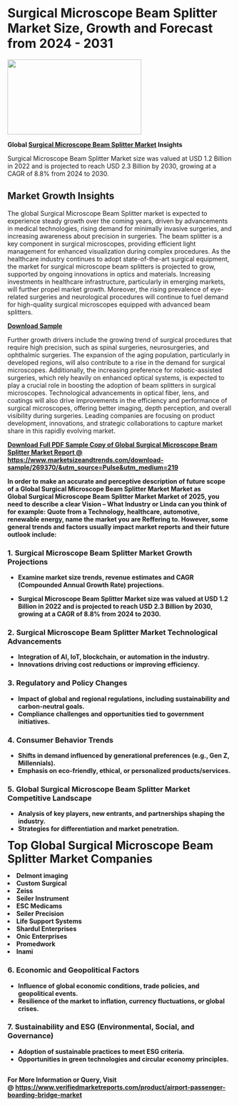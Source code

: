 <H1>Surgical Microscope Beam Splitter Market Size, Growth and Forecast from 2024 - 2031</H1><img class="aligncenter size-medium wp-image-584254" src="https://thirdeyenews.in/wp-content/uploads/2024/09/Global-Market-Research-300x168.jpeg" alt="" width="300" height="168" /><p><strong>Global&nbsp;<a href="https://www.marketsizeandtrends.com/download-sample/269370/&amp;utm_source=Pulse&amp;utm_medium=219">Surgical Microscope Beam Splitter Market</a> Insights</strong></p><p>Surgical Microscope Beam Splitter Market size was valued at USD 1.2 Billion in 2022 and is projected to reach USD 2.3 Billion by 2030, growing at a CAGR of 8.8% from 2024 to 2030.</p><p><h2>Market Growth Insights</h2> <p>The global Surgical Microscope Beam Splitter market is expected to experience steady growth over the coming years, driven by advancements in medical technologies, rising demand for minimally invasive surgeries, and increasing awareness about precision in surgeries. The beam splitter is a key component in surgical microscopes, providing efficient light management for enhanced visualization during complex procedures. As the healthcare industry continues to adopt state-of-the-art surgical equipment, the market for surgical microscope beam splitters is projected to grow, supported by ongoing innovations in optics and materials. Increasing investments in healthcare infrastructure, particularly in emerging markets, will further propel market growth. Moreover, the rising prevalence of eye-related surgeries and neurological procedures will continue to fuel demand for high-quality surgical microscopes equipped with advanced beam splitters.</p> <p><strong><a href="#">Download Sample</a></strong></p> <p>Further growth drivers include the growing trend of surgical procedures that require high precision, such as spinal surgeries, neurosurgeries, and ophthalmic surgeries. The expansion of the aging population, particularly in developed regions, will also contribute to a rise in the demand for surgical microscopes. Additionally, the increasing preference for robotic-assisted surgeries, which rely heavily on enhanced optical systems, is expected to play a crucial role in boosting the adoption of beam splitters in surgical microscopes. Technological advancements in optical fiber, lens, and coatings will also drive improvements in the efficiency and performance of surgical microscopes, offering better imaging, depth perception, and overall visibility during surgeries. Leading companies are focusing on product development, innovations, and strategic collaborations to capture market share in this rapidly evolving market.</p> <p><strong><a href="#"></p><p><span class=""><strong>Download Full PDF Sample Copy of Global Surgical Microscope Beam Splitter Market Report</strong> @ <a href="https://www.marketsizeandtrends.com/download-sample/269370/&amp;utm_source=Pulse&amp;utm_medium=219" target="_blank">https://www.marketsizeandtrends.com/download-sample/269370/&amp;utm_source=Pulse&amp;utm_medium=219</a></span></p><p>In order to make an accurate and perceptive description of future scope of a Global&nbsp;Surgical Microscope Beam Splitter Market Market as Global&nbsp;Surgical Microscope Beam Splitter Market Market of 2025, you need to describe a clear Vision &ndash; What Industry or Linda can you think of for example: Quote from a Technology, healthcare, automotive, renewable energy, name the market you are Reffering to. However, some general trends and factors usually impact market reports and their future outlook include:</p><h3>1.&nbsp;<strong>Surgical Microscope Beam Splitter Market Growth Projections</strong></h3><ul><li>Examine market size trends, revenue estimates and CAGR (Compounded Annual Growth Rate) projections.</li><li><p>Surgical Microscope Beam Splitter Market size was valued at USD 1.2 Billion in 2022 and is projected to reach USD 2.3 Billion by 2030, growing at a CAGR of 8.8% from 2024 to 2030.</p></li></ul><h3>2.&nbsp;<strong>Surgical Microscope Beam Splitter Market Technological Advancements</strong></h3><ul><li>Integration of AI, IoT, blockchain, or automation in the industry.</li><li>Innovations driving cost reductions or improving efficiency.</li></ul><h3>3.&nbsp;<strong>Regulatory and Policy Changes</strong></h3><ul><li>Impact of global and regional regulations, including sustainability and carbon-neutral goals.</li><li>Compliance challenges and opportunities tied to government initiatives.</li></ul><h3>4.&nbsp;<strong>Consumer Behavior Trends</strong></h3><ul><li>Shifts in demand influenced by generational preferences (e.g., Gen Z, Millennials).</li><li>Emphasis on eco-friendly, ethical, or personalized products/services.</li></ul><h3>5.&nbsp;<strong>Global Surgical Microscope Beam Splitter Market Competitive Landscape</strong></h3><ul><li>Analysis of key players, new entrants, and partnerships shaping the industry.</li><li>Strategies for differentiation and market penetration.</li></ul><p data-pm-slice="1 1 []"><span style="color: inherit; font-family: inherit; font-size: 25px;">Top Global Surgical Microscope Beam Splitter Market Companies</span></p><div class="" data-test-id=""><p><li>Delmont imaging</li><li> Custom Surgical</li><li> Zeiss</li><li> Seiler Instrument</li><li> ESC Medicams</li><li> Seiler Precision</li><li> Life Support Systems</li><li> Shardul Enterprises</li><li> Onic Enterprises</li><li> Promedwork</li><li> Inami</li></p></div><h3>6.&nbsp;<strong>Economic and Geopolitical Factors</strong></h3><ul><li>Influence of global economic conditions, trade policies, and geopolitical events.</li><li>Resilience of the market to inflation, currency fluctuations, or global crises.</li></ul><h3>7.&nbsp;<strong>Sustainability and ESG (Environmental, Social, and Governance)</strong></h3><ul><li>Adoption of sustainable practices to meet ESG criteria.</li><li>Opportunities in green technologies and circular economy principles.</li></ul><h2><strong style="font-size: 14px;">For More Information or Query, Visit @&nbsp;</strong><a style="background-color: #ffffff; font-size: 14px;" href="https://www.marketsizeandtrends.com/report/surgical-microscope-beam-splitter-market/" target="_blank">https://www.verifiedmarketreports.com/product/airport-passenger-boarding-bridge-market</a></h2>
